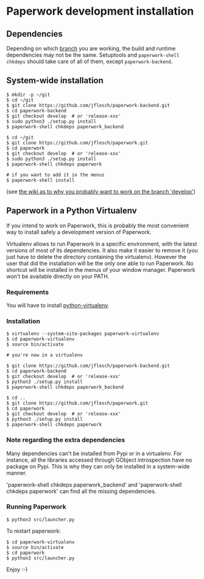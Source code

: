 # Paperwork development installation

## Dependencies

Depending on which [branch](https://github.com/jflesch/paperwork/wiki/Branches) you
are working, the build and runtime dependencies may not be the same.
Setuptools and ```paperwork-shell chkdeps``` should take care of all of them,
except ```paperwork-backend```.


## System-wide installation

```
$ mkdir -p ~/git
$ cd ~/git
$ git clone https://github.com/jflesch/paperwork-backend.git
$ cd paperwork-backend
$ git checkout develop  # or 'release-xxx'
$ sudo python3 ./setup.py install
$ paperwork-shell chkdeps paperwork_backend

$ cd ~/git
$ git clone https://github.com/jflesch/paperwork.git
$ cd paperwork
$ git checkout develop  # or 'release-xxx'
$ sudo python3 ./setup.py install
$ paperwork-shell chkdeps paperwork

# if you want to add it in the menus
$ paperwork-shell install
```

(see [the wiki as to why you probably want to work on the branch 'develop'](https://github.com/jflesch/paperwork/wiki/Branches))


## Paperwork in a Python Virtualenv

If you intend to work on Paperwork, this is probably the most convenient way
to install safely a development version of Paperwork.

Virtualenv allows to run Paperwork in a specific environment, with the latest
versions of most of its dependencies. It also make it easier to remove it (you
just have to delete the directory containing the virtualenv). However the user
that did the installation will be the only one able to run Paperwork. No
shortcut will be installed in the menus of your window manager. Paperwork
won't be available directly on your PATH.


### Requirements

You will have to install [python-virtualenv](https://pypi.python.org/pypi/virtualenv).


### Installation

```
$ virtualenv --system-site-packages paperwork-virtualenv
$ cd paperwork-virtualenv
$ source bin/activate

# you're now in a virtualenv

$ git clone https://github.com/jflesch/paperwork-backend.git
$ cd paperwork-backend
$ git checkout develop  # or 'release-xxx'
$ python3 ./setup.py install
$ paperwork-shell chkdeps paperwork_backend

$ cd ..
$ git clone https://github.com/jflesch/paperwork.git
$ cd paperwork
$ git checkout develop  # or 'release-xxx'
$ python3 ./setup.py install
$ paperwork-shell chkdeps paperwork
```

### Note regarding the extra dependencies

Many dependencies can't be installed from Pypi or in a virtualenv. For
instance, all the libraries accessed through GObject introspection have
no package on Pypi. This is why they can only be installed in a system-wide
manner.

'paperwork-shell chkdeps paperwork_backend' and
'paperwork-shell chkdeps paperwork' can find all the missing dependencies.


### Running Paperwork

    $ python3 src/launcher.py

To restart paperwork:

    $ cd paperwork-virtualenv
    $ source bin/activate
    $ cd paperwork
    $ python3 src/launcher.py

Enjoy :-)
